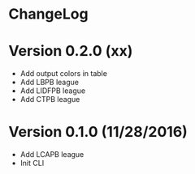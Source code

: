 ChangeLog
==============

# Version 0.2.0 (xx)

- Add output colors in table
- Add LBPB league
- Add LIDFPB league
- Add CTPB league

# Version 0.1.0 (11/28/2016)

- Add LCAPB league
- Init CLI
